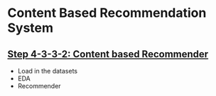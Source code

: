 # Content Based Recommendation System

## [Step 4-3-3-2: Content based Recommender](Content%20Based%20Recommendation$20System.ipynb)

- Load in the datasets 
- EDA
- Recommender
